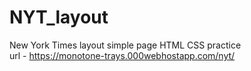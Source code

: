 # NYT_layout
New York Times layout simple page HTML CSS practice <br>
url - https://monotone-trays.000webhostapp.com/nyt/
